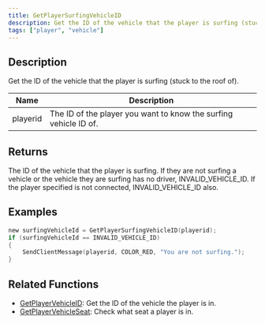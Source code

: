 ```yaml
---
title: GetPlayerSurfingVehicleID
description: Get the ID of the vehicle that the player is surfing (stuck to the roof of).
tags: ["player", "vehicle"]
---
```


<VersionWarn version='SA-MP 0.3a' />

## Description

Get the ID of the vehicle that the player is surfing (stuck to the roof of).

| Name     | Description                                                      |
| -------- | ---------------------------------------------------------------- |
| playerid | The ID of the player you want to know the surfing vehicle ID of. |

## Returns

The ID of the vehicle that the player is surfing. If they are not surfing a vehicle or the vehicle they are surfing has no driver, INVALID_VEHICLE_ID. If the player specified is not connected, INVALID_VEHICLE_ID also.

## Examples

```c
new surfingVehicleId = GetPlayerSurfingVehicleID(playerid);
if (surfingVehicleId == INVALID_VEHICLE_ID)
{
	SendClientMessage(playerid, COLOR_RED, "You are not surfing.");
}
```

## Related Functions

- [GetPlayerVehicleID](GetPlayerVehicleID): Get the ID of the vehicle the player is in.
- [GetPlayerVehicleSeat](GetPlayerVehicleSeat): Check what seat a player is in.
